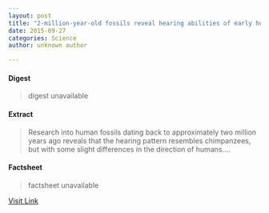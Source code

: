 ```yaml
---
layout: post
title: "2-million-year-old fossils reveal hearing abilities of early humans"
date: 2015-09-27
categories: Science
author: unknown author

---
```



#### Digest
>digest unavailable

#### Extract
>Research into human fossils dating back to approximately two million years ago reveals that the hearing pattern resembles chimpanzees, but with some slight differences in the direction of humans....

#### Factsheet
>factsheet unavailable

[Visit Link](http://www.sciencedaily.com/releases/2015/09/150925142702.htm)


